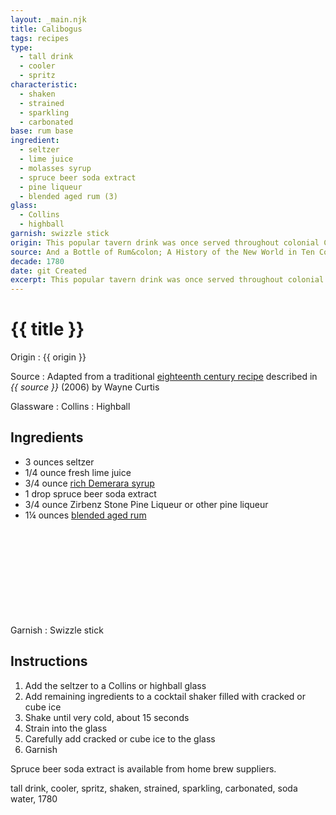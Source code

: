```yaml
---
layout: _main.njk
title: Calibogus
tags: recipes
type:
  - tall drink
  - cooler
  - spritz
characteristic:
  - shaken
  - strained
  - sparkling
  - carbonated
base: rum base
ingredient:
  - seltzer
  - lime juice
  - molasses syrup
  - spruce beer soda extract
  - pine liqueur
  - blended aged rum (3)
glass:
  - Collins
  - highball
garnish: swizzle stick
origin: This popular tavern drink was once served throughout colonial Canada and the United States. Originally a boilermaker made with rum and spruce beer, the recipe eventually came to include lime and sugar. The earliest reference to the drink is from 1785, in a dictionary by Francis Grose.
source: And a Bottle of Rum&colon; A History of the New World in Ten Cocktails
decade: 1780
date: git Created
excerpt: This popular tavern drink was once served throughout colonial Canada and the United States.
---
```

<!-- markdownlint-disable MD025 -->
# {{ title }}
<!-- markdownlint-enable MD025 -->

Origin
  : {{ origin }}

Source
  : Adapted from a traditional <a href="https://www.amazon.com/Bottle-Rum-Revised-Updated-Cocktails/dp/0525575022" target="_blank" rel="external noopener">eighteenth century recipe</a> described in <cite><span data-pagefind-filter="Source">{{ source }}</span></cite> (2006) by Wayne Curtis

Glassware
  : <span data-pagefind-filter="Glassware">Collins</span>
  : <span data-pagefind-filter="Glassware">Highball</span>

## Ingredients

* 3 ounces seltzer
* 1/4 ounce fresh lime juice
* 3/4 ounce [rich Demerara syrup](/mixes/2-1-simple-syrup)
* 1 drop spruce beer soda extract
* 3/4 ounce Zirbenz Stone Pine Liqueur or other pine liqueur
* 1&frac14; ounces [blended aged rum](/rums/05-rum-blended-aged/)<icon-l space="1em" class="bigger" label="(3)"><span class="with-icon"><svg class="icon"><use href="/assets/images/icons/circle-3.svg#circle-3"></use></svg></span></icon-l>

Garnish
  : <span data-pagefind-filter="Garnish">Swizzle stick</span>

## Instructions

1. Add the seltzer to a Collins or highball glass
2. Add remaining ingredients to a cocktail shaker filled with cracked or cube ice
3. Shake until very cold, about 15 seconds
4. Strain into the glass
5. Carefully add cracked or cube ice to the glass
6. Garnish

<tiki-callout type="tip">

 Spruce beer soda extract is available from home brew suppliers.

</tiki-callout>
<div
  class="sr-only"
  data-cat[0]="Drink"
  data-type[0]="Tall drink"
  data-type[1]="Cooler"
  data-type[2]="Spritz"
  data-char[0]="Shaken"
  data-char[1]="Strained"
  data-char[2]="Sparkling"
  data-char[3]="Carbonated"
  data-base[0]="Rum/Cane spirits"
  data-ingredient[0]="Seltzer"
  data-ingredient[1]="Soda water"
  data-ingredient[2]="Lime juice"
  data-ingredient[3]="Molasses syrup"
  data-ingredient[4]="Spruce beer soda extract"
  data-ingredient[5]="Pine liqueur"
  data-ingredient[6]="Zirbenz Stone Pine Liqueur"
  data-ingredient[7]="Blended aged rum [3]"
  data-soda[0]="Seltzer"
  data-soda[1]="Soda water"
  data-juice[0]="Lime juice"
  data-syrup[0]="Molasses syrup"
  data-pantry[0]="Spruce beer soda extract"
  data-liquor[0]="Pine liqueur"
  data-liquor[1]="Zirbenz Stone Pine Liqueur"
  data-liquor[2]="Blended aged rum [3]"
  data-origin[0]="Canada, colonial"
  data-origin[1]="United States"
  data-origin[2]="Traditional"
  data-decade[0]="1780"
  data-pagefind-filter="
    Category[data-cat[0]],
    Type[data-type[0]],
    Type[data-type[1]],
    Type[data-type[2]],
    Characteristic[data-char[0]],
    Characteristic[data-char[1]],
    Characteristic[data-char[2]],
    Characteristic[data-char[3]],
    Base[data-base[0]],
    Ingredient[data-ingredient[0]],
    Ingredient[data-ingredient[1]],
    Ingredient[data-ingredient[2]],
    Ingredient[data-ingredient[3]],
    Ingredient[data-ingredient[4]],
    Ingredient[data-ingredient[5]],
    Ingredient[data-ingredient[6]],
    Ingredient[data-ingredient[7]],
    Soda & seltzer[data-soda[0]],
    Soda & seltzer[data-soda[1]],
    Juice[data-juice[0]],
    Syrup[data-syrup[0]],
    Pantry[data-pantry[0]],
    Liquor[data-liquor[0]],
    Liquor[data-liquor[1]],
    Liquor[data-liquor[2]],
    Origin[data-origin[0]],
    Origin[data-origin[1]],
    Origin[data-origin[2]],
    Decade[data-decade[0]]
  "
>
</div>

<div class="keywords" aria-hidden>tall drink, cooler, spritz, shaken, strained, sparkling, carbonated, soda water, 1780</div>
